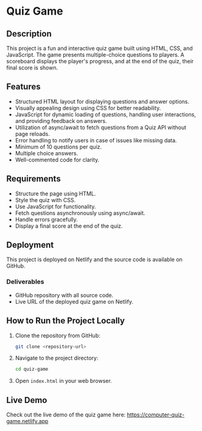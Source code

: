 # Quiz Game

## Description
This project is a fun and interactive quiz game built using HTML, CSS, and JavaScript. The game presents multiple-choice questions to players. A scoreboard displays the player's progress, and at the end of the quiz, their final score is shown.

## Features
- Structured HTML layout for displaying questions and answer options.
- Visually appealing design using CSS for better readability.
- JavaScript for dynamic loading of questions, handling user interactions, and providing feedback on answers.
- Utilization of async/await to fetch questions from a Quiz API without page reloads.
- Error handling to notify users in case of issues like missing data.
- Minimum of 10 questions per quiz.
- Multiple choice answers.
- Well-commented code for clarity.

## Requirements
- Structure the page using HTML.
- Style the quiz with CSS.
- Use JavaScript for functionality.
- Fetch questions asynchronously using async/await.
- Handle errors gracefully.
- Display a final score at the end of the quiz.

## Deployment
This project is deployed on Netlify and the source code is available on GitHub.

### Deliverables
- GitHub repository with all source code.
- Live URL of the deployed quiz game on Netlify.

## How to Run the Project Locally
1. Clone the repository from GitHub:
   ```bash
   git clone <repository-url>
   ```
2. Navigate to the project directory:
   ```bash
   cd quiz-game
   ```
3. Open `index.html` in your web browser.

## Live Demo
Check out the live demo of the quiz game here: https://computer-quiz-game.netlify.app



